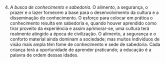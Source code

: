 ﻿4. *A busca de conhecimento e sabedoria.* O alimento, a segurança, o prazer e o lazer fornecem a base para o desenvolvimento da cultura e a disseminação do conhecimento. O esforço para colocar em prática o conhecimento resulta em sabedoria e, quando houver aprendido como tirar proveito da experiência e assim aprimorar-se, uma cultura terá realmente atingido a época de civilização. O alimento, a segurança e o conforto material ainda dominam a sociedade; mas muitos indivíduos de visão mais ampla têm fome de conhecimento e sede de sabedoria. Cada criança terá a oportunidade de aprender praticando; a educação é a palavra de ordem dessas idades.
